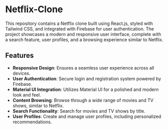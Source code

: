 # Netflix-Clone
This repository contains a Netflix clone built using React.js, styled with Tailwind CSS, and integrated with Firebase for user authentication. The project showcases a modern and responsive user interface, complete with a search feature, user profiles, and a browsing experience similar to Netflix.

## Features
- **Responsive Design**: Ensures a seamless user experience across all devices.
- **User Authentication**: Secure login and registration system powered by Firebase.
- **Material UI Integration**: Utilizes Material UI for a polished and modern look and feel.
- **Content Browsing**: Browse through a wide range of movies and TV shows, similar to Netflix.
- **Search Functionality**: Search for movies and TV shows by title.
- **User Profiles**: Create and manage user profiles, including personalized recommendations.





